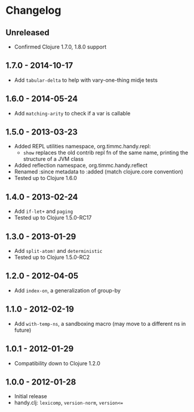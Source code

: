 # Changelog

## Unreleased
- Confirmed Clojure 1.7.0, 1.8.0 support

## 1.7.0 - 2014-10-17
- Add `tabular-delta` to help with vary-one-thing midje tests

## 1.6.0 - 2014-05-24
- Add `matching-arity` to check if a var is callable

## 1.5.0 - 2013-03-23
- Added REPL utilities namespace, org.timmc.handy.repl:
    - `show` replaces the old contrib repl fn of the same name,
      printing the structure of a JVM class
- Added reflection namespace, org.timmc.handy.reflect
- Renamed :since metadata to :added (match clojure.core convention)
- Tested up to Clojure 1.6.0

## 1.4.0 - 2013-02-24
- Add `if-let+` and `paging`
- Tested up to Clojure 1.5.0-RC17

## 1.3.0 - 2013-01-29
- Add `split-atom!` and `deterministic`
- Tested up to Clojure 1.5.0-RC2

## 1.2.0 - 2012-04-05
- Add `index-on`, a generalization of group-by

## 1.1.0 - 2012-02-19
- Add `with-temp-ns`, a sandboxing macro (may move to a different ns in future)

## 1.0.1 - 2012-01-29
- Compatibility down to Clojure 1.2.0

## 1.0.0 - 2012-01-28
- Initial release
- handy.clj: `lexicomp`, `version-norm`, `version<=`
